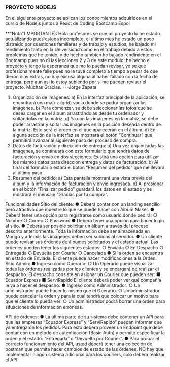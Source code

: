 ### PROYECTO NODEJS
En el siguiente proyecto se aplican los conocimientos adquiridos en el cursio de Nodejs juntos a React de Coding Bootcamp Espol

**"Nota"(IMPORTANTE):
Hola profesores se que mi proyecto lo he estado actualizando pues estaba incompleto, el ultimo mes he estado un poco distraido por cuestiones familiares y de trabajo y estudios, he bajado mi rendimiento tanto en la Universidad como en el trabajo debido a estos problemas que he tenido, y de hecho tambien he bajado rendimiento en el Bootcamp pues no di las lecciones 2 y 3 de este modulo; he hecho el proyecto y tengo la esperanza que me lo puedan revisar, yo se que profesionalmente falle pues no le tuve completo a tiempo a pesar de que dieron dias extras, no hay excusa alguna al haber fallado con la fecha de entrega, pero aun asi lo estoy subiendo por si me pueden revisar el proyecto.
Muchas Gracias.
---Jorge Zapata







1) Organización de imágenes:
    a) En la interfaz principal de la aplicación, se encontrará una matriz (grid) vacía donde se
    podrá organizar las imágenes.
    b) Para comenzar, se debe seleccionar las fotos que se desea cargar en el álbum
    arrastrándolas desde tu ordenador y soltándolas en la matriz.
    c) Ya con las imágenes en la matriz, se debe poder arrastrar y soltar las imágenes en la
    posición deseada dentro de la matriz. Este será el orden en el que aparecerán en el
    álbum.
    d) En alguna sección de la interfaz se mostrará el botón “Continuar” que permitirá avanzar
    al siguiente paso del proceso de compra.
2) Datos de facturación y dirección de entrega:
    a) Una vez organizadas las imágenes, se continuará con este formulario que tendrá datos de facturación y envío en dos secciones. Existirá una opción para utilizar los mismos datos para dirección entrega y datos de facturación.
    b) Al final del formulario estará el botón “Resumen del pedido” que me llevará al último paso.
3) Resumen del pedido:
    a) Esta pantalla mostrará una vista previa del álbum y la información de facturación y envío
    ingresada.
    b) Al presionar en el botón “Finalizar pedido” guardará los datos en el estado y se mostrará el mensaje “Gracias por tu compra”.

Funcionalidades
Sitio del cliente:
    ● Deberá contar con un landing sencillo pero atractivo que muestre lo que se puede hacer con Album Maker.
    ● Deberá tener una opción para registrarse como usuario donde pedirá: ○ Nombre
        ○ Correo
        ○ Password
    ● Deberá tener una opción para hacer login al sitio.
    ● Deberá ser posible solicitar un álbum a través del proceso descrito anteriormente. Toda la
    información debe ser almacenada en Mongo y además las imágenes deben ser subidas al
    servidor.
    ● Un cliente puede revisar sus órdenes de álbumes solicitados y el estado actual. Las órdenes
    pueden tener los siguientes estados: ○ Enviada
        ○ En Despacho
        ○ Entregada
        ○ Devuelta por Courier ○ Cancelada
    ● Si la orden se encuentra en estado de Enviada. El cliente puede hacer modificaciones a la Orden.
    Sitio Admin:
    ● Ingreso como Operario:
        ○ Un Operario puede visualizar todas las órdenes realizadas por los clientes y se encargará
        de realizar el despacho. El despacho consiste en asignar un Courier que pueden ser: 
            ■ Ecuador Express
            ■ ServiRapido
    El cliente deberá poder ver qué compañía le va a hacer el despacho. 
    ● Ingreso como Administrador:
        ○ Un administrador puede hacer lo mismo que el Operario.
        ○ Un administrador puede cancelar la orden y para la cual tendrá que colocar un motivo
        para que el cliente lo pueda ver.
        ○ Un administrador podrá borrar una orden para situaciones de información erróneas.
 
API de órdenes:
    ● La última parte de su sistema debe contener un API para que las empresas “Ecuador Express” y “ServiRapido” puedan informar que ya entregaron los pedidos. Para esto deberá proveer un Endpoint que debe contar con un método de autenticación (Basic Auth) y permite especificar la orden y el estado: “Entregada” o “Devuelta por Courier”.
    ● Para probar el correcto funcionamiento del API, usted deberá tener una colección de postman que permita hacer cambios de estado de las órdenes. NO hay que implementar ningún sistema adicional para los couriers, solo deberá realizar el API.
